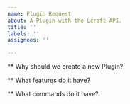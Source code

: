 ```yaml
---
name: Plugin Request
about: A Plugin with the Lcraft API.
title: ''
labels: ''
assignees: ''

---
```


** Why should we create a new Plugin?

** What features do it have?

** What commands do it have?

